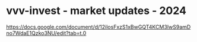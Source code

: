# vvv-invest - market updates - 2024
https://docs.google.com/document/d/12ilosFxzS1xBwGQT4KCM3IwS9amDno7WdaE1Qzko3NU/edit?tab=t.0

